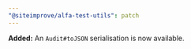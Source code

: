 ```yaml
---
"@siteimprove/alfa-test-utils": patch
---
```


**Added:** An `Audit#toJSON` serialisation is now available.
